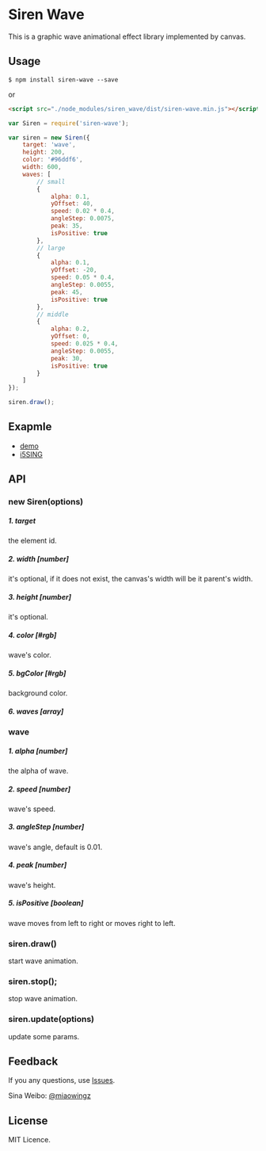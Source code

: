 # Siren Wave  
This is a graphic wave animational effect library implemented by canvas.

## Usage
```
$ npm install siren-wave --save
```
or
```html
<script src="./node_modules/siren_wave/dist/siren-wave.min.js"></script>
```

```javascript
var Siren = require('siren-wave');

var siren = new Siren({
    target: 'wave',
    height: 200,
    color: '#96ddf6',
    width: 600,
    waves: [
        // small
        {
            alpha: 0.1,
            yOffset: 40,
            speed: 0.02 * 0.4,
            angleStep: 0.0075,
            peak: 35,
            isPositive: true
        },
        // large
        {
            alpha: 0.1,
            yOffset: -20,
            speed: 0.05 * 0.4,
            angleStep: 0.0055,
            peak: 45,
            isPositive: true
        },
        // middle
        {
            alpha: 0.2,
            yOffset: 0,
            speed: 0.025 * 0.4,
            angleStep: 0.0055,
            peak: 30,
            isPositive: true
        }
    ]
});

siren.draw();
```
## Exapmle
* [demo](http://miaow.io/siren-wave/example/index.html) 
* [i5SING](http://i5sing.com) 

## API

### new Siren(options)
##### 1. target
the element id.

##### 2. width [number]
it's optional, if it does not exist, the canvas's width will be it parent's width.

##### 3. height [number]
it's optional.

##### 4. color [#rgb]
wave's color.

##### 5. bgColor [#rgb]
background color.

##### 6. waves [array]

### wave
##### 1. alpha [number]
the alpha of wave.

##### 2. speed [number]
wave's speed.

##### 3. angleStep [number]
wave's angle, default is 0.01.

##### 4. peak [number]
wave's height.

##### 5. isPositive [boolean]
wave moves from left to right or moves right to left.

### siren.draw()
start wave animation.

### siren.stop();
stop wave animation.

### siren.update(options)
update some params.

## Feedback
If you any questions, use [Issues](https://github.com/miaowing/siren-wave/issues).

Sina Weibo: [@miaowingz](http://weibo.com/zfeng217)

## License
MIT Licence.
